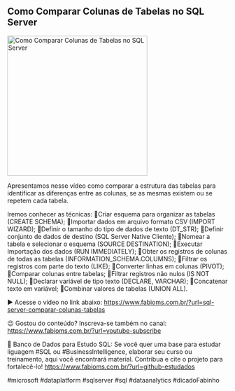## Como Comparar Colunas de Tabelas no SQL Server

<img src="https://fabioms.com.br//uploads/youtube/Slide62.png" alt="Como Comparar Colunas de Tabelas no SQL Server" title="SQL Server" width="320"/>

Apresentamos nesse vídeo como comparar a estrutura das tabelas para identificar as diferenças entre as colunas, se as mesmas existem ou se repetem cada tabela.

Iremos conhecer as técnicas:
🔹Criar esquema para organizar as tabelas (CREATE SCHEMA);
🔹Importar dados em arquivo formato CSV (IMPORT WIZARD);
🔹Definir o tamanho do tipo de dados de texto (DT_STR);
🔹Definir conjunto de dados de destino (SQL Server Native Cliente);
🔹Nomear a tabela e selecionar o esquema (SOURCE DESTINATION);
🔹Executar Importação dos dados (RUN IMMEDIATELY);
🔹Obter os registros de colunas de todas as tabelas (INFORMATION_SCHEMA.COLUMNS);
🔹Filtrar os registros com parte do texto (LIKE);
🔹Converter linhas em colunas (PIVOT);
🔹Comparar colunas entre tabelas;
🔹Filtrar registros não nulos (IS NOT NULL);
🔹Declarar variável de tipo texto (DECLARE, VARCHAR);
🔹Concatenar texto em variável;
🔹Combinar valores de tabelas (UNION ALL).

▶️ Acesse o vídeo no link abaixo:
https://www.fabioms.com.br/?url=sql-server-comparar-colunas-tabelas

😉 Gostou do conteúdo? Inscreva-se também no canal:
https://www.fabioms.com.br/?url=youtube-subscribe 

🎁 Banco de Dados para Estudo SQL:
Se você quer uma base para estudar liguagem #SQL ou #BusinessIntelligence, elaborar seu curso ou treinamento, aqui você encontrará material. 
Contribua e cite o projeto para fortalecê-lo!
https://www.fabioms.com.br/?url=github-estudados

#microsoft #dataplatform #sqlserver #sql #dataanalytics #dicadoFabinho